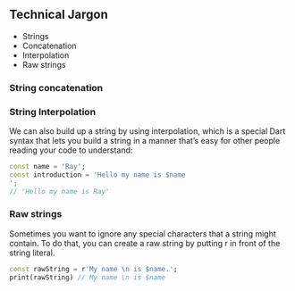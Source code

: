 ## Technical Jargon
* Strings
* Concatenation
* Interpolation
* Raw strings


### String concatenation

### String Interpolation
We can also build up a string by using interpolation, which is a special Dart syntax that lets you build a string in a manner that’s easy for other people reading your code to understand:
```dart
const name = 'Ray';
const introduction = 'Hello my name is $name
';
// 'Hello my name is Ray'
```


### Raw strings
Sometimes you want to ignore any special characters that a string might contain. To do that, you can create a raw string by putting r in front of the string literal.
```dart
const rawString = r'My name \n is $name.';
print(rawString) // My name \n is $name 
